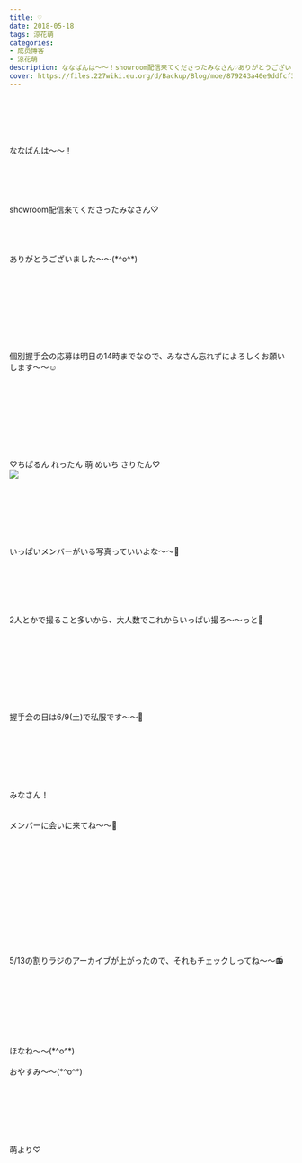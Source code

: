 ```yaml
---
title: ♡
date: 2018-05-18
tags: 涼花萌
categories: 
- 成员博客
- 涼花萌
description: ななばんは〜〜！showroom配信来てくださったみなさん♡ありがとうございました〜〜(*^o^*)個別握手会の応募は明日の14時までなので、みなさん忘れずによろ...
cover: https://files.227wiki.eu.org/d/Backup/Blog/moe/879243a40e9ddfcf3a2f81a57f1b7.jpg 
---
```

<div class="blog_detail__main">
<br/>
<br/>
<br/>
<br/>
<br/>
ななばんは〜〜！<br/>
<br/>
<br/>
<br/>
<br/>
<br/>
showroom配信来てくださったみなさん♡<br/>
<br/>
<br/>
<br/>
<br/>
ありがとうございました〜〜(*^o^*)<br/>
<br/>
<br/>
<br/>
<br/>
<br/>
<br/>
<br/>
<br/>
<br/>
個別握手会の応募は明日の14時までなので、みなさん忘れずによろしくお願いします〜〜☺️<br/>
<br/>
<br/>
<br/>
<br/>
<br/>
<br/>
<br/>
<br/>
<br/>
♡ちぱるん れったん 萌 めいち さりたん♡<br/>
<img src="https://files.227wiki.eu.org/d/Backup/Blog/moe/879243a40e9ddfcf3a2f81a57f1b7.jpg"><br/>
<br/>
<br/>
<br/>
<br/>
<br/>
<br/>
<br/>
いっぱいメンバーがいる写真っていいよな〜〜💓<br/>
<br/>
<br/>
<br/>
<br/>
<br/>
<br/>
2人とかで撮ること多いから、大人数でこれからいっぱい撮ろ〜〜っと💓<br/>
<br/>
<br/>
<br/>
<br/>
<br/>
<br/>
<br/>
<br/>
<br/>
握手会の日は6/9(土)で私服です〜〜💓<br/>
<br/>
<br/>
<br/>
<br/>
<br/>
<br/>
<br/>
みなさん！<br/>
<br/>
<br/>
メンバーに会いに来てね〜〜💓<br/>
<br/>
<br/>
<br/>
<br/>
<br/>
<br/>
<br/>
<br/>
<br/>
<br/>
<br/>
<br/>
<br/>
5/13の割りラジのアーカイブが上がったので、それもチェックしってね〜〜📻<br/>
<br/>
<br/>
<br/>
<br/>
<br/>
<br/>
<br/>
<br/>
ほなね〜〜(*^o^*)<br/>
<br/>
おやすみ〜〜(*^o^*)<br/>
<br/>
<br/>
<br/>
<br/>
<br/>
<br/>
<br/>
萌より♡
<!--twitter-->

<!--//twitter-->
</img></div>